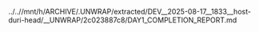 ../..//mnt/h/ARCHIVE/.UNWRAP/extracted/DEV__2025-08-17__1833__host-duri-head/__UNWRAP/2c023887c8/DAY1_COMPLETION_REPORT.md